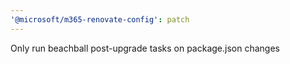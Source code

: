 ```yaml
---
'@microsoft/m365-renovate-config': patch
---
```


Only run beachball post-upgrade tasks on package.json changes
